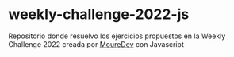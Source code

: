 # weekly-challenge-2022-js

Repositorio donde resuelvo los ejercicios propuestos en la Weekly Challenge 2022 creada por [MoureDev](https://github.com/mouredev) con Javascript
